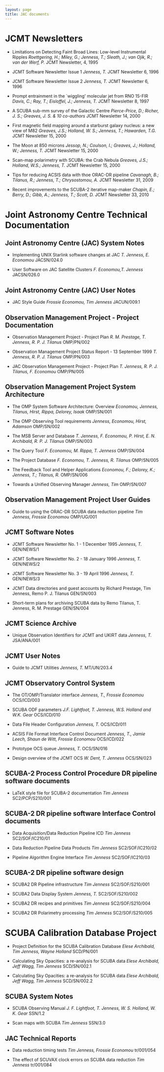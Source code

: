 ```yaml
---
layout: page
title: JAC documents
---
```


# JCMT Newsletters

* Limitations on Detecting Faint Broad Lines: Low-level Instrumental Ripples
  _Roettgering, H.; Miley, G.; Jenness, T.; Sleath, J.; van Ojik, R.; van der Werf, P._
  JCMT Newsletter, 4, 1995

* JCMT Software Newsletter Issue 1
  _Jenness, T._
  JCMT Newsletter 6, 1996

* JCMT Software Newsletter Issue 2
  _Jenness, T._
  JCMT Newsletter 6, 1996

* Prompt entrainment in the `wiggling' molecular jet from RNO 15-FIR
  _Davis, C.; Ray, T.; Eisloffel, J.; Jenness, T._
  JCMT Newsletter 8, 1997

* A SCUBA sub-mm survey of the Galactic Centre
  _Pierce-Price, D.; Richer, J. S.; Greaves, J. S. &amp; 10 co-authors_
  JCMT Newsletter 14, 2000

* First magnetic field mapping around a starburst galaxy nucleus: a new view of M82
  _Greaves, J.S.; Holland, W. S.; Jenness, T.; Hawarden, T.G._
  JCMT Newsletter 15, 2000

* The Moon at 850 microns
  _Jessop, N.; Coulson, I.; Greaves, J.; Holland, W.; Jenness, T._
  JCMT Newsletter 15, 2000

* Scan-map polarimetry with SCUBA: the Crab Nebula
  _Greaves, J.S.; Holland, W.S.; Jenness, T._
   JCMT Newsletter 15, 2000

* Tips for reducing ACSIS data with thoe ORAC-DR pipeline
  _Cavanagh, B.; Tilanus, R.; Jenness, T.; Chrysostomou, A._
  JCMT Newsletter 31, 2009

* Recent improvements to the SCUBA-2 iterative map-maker
  _Chapin, E.; Berry, D.; Gibb, A.; Jenness, T.; Scott, D._
  JCMT Newsletter 33, 2010

# Joint Astronomy Centre Technical Documentation

## Joint Astronomy Centre (JAC) System Notes

* Implementing UNIX Starlink software changes at JAC
  _T. Jenness, E. Economou_
  JACSN/024.0

* User Software on JAC Satellite Clusters
  _F. Economou,T. Jenness_
  JACSN/026.0

## Joint Astronomy Centre (JAC) User Notes

* JAC Style Guide
  _Frossie Economou, Tim Jenness_
  JACUN/009.1

## Observation Management Project - Project Documentation

* Observation Management Project - Project Plan
  _R. M. Prestage, T. Jenness, R. P. J. Tilanus_
  OMP/PN/002

* Observation Management Project Status Report - 13 September 1999
  _T. Jenness, R. P. J. Tilanus_
  OMP/PN/003

* JAC Observation Management Project - Project Plan
  _T. Jenness, R. P. J. Tilanus, F. Economou_
  OMP/PN/005

## Observation Management Project System Architecture

* The OMP System Software Architecture: Overview
  _Economou, Jenness, Tilanus, Hirst, Rippa, Delorey, Isaak_
  OMP/SN/001

* The OMP Observing Tool requirements
  _Jenness, Economou, Hirst, Adamson_
  OMP/SN/002

* The MSB Server and Database
  _T. Jenness, F. Economou, P. Hirst, E. N. Archibald, R. P. J. Tilanus_
  OMP/SN/003

* The Query Tool
  _F. Economou, M. Rippa, T. Jenness_
  OMP/SN/004

* The Project Database
  _F. Economou, T. Jenness, R. Tilanus_
  OMP/SN/005

* The Feedback Tool and Helper Applications
  _Economou, F.; Delorey, K.;  Jenness, T.; Tilanus, R._
  OMP/SN/006

* Towards a Unified Observing Manager
  _Jenness, Tim_
  OMP/SN/007

## Observation Management Project User Guides

* Guide to using the ORAC-DR SCUBA data reduction pipeline
  _Tim Jenness, Frossie Economou_
  OMP/UG/001

## JCMT Software Notes

* JCMT Software Newsletter No. 1 - 1 December 1995
  _Jenness, T._
GEN/NEWS/1

* JCMT Software Newsletter No. 2 - 18 January 1996
  _Jenness, T._
GEN/NEWS/2

* JCMT Software Newsletter No. 3 - 19 April 1996
  _Jenness, T._ GEN/NEWS/3

* JCMT Data directories and guest accounts
by Richard Prestage, Tim Jenness, Remo P. J. Tilanus
GEN/SN/003

* Short-term plans for archiving SCUBA data
by Remo Tilanus, T. Jenness, R. M. Prestage
GEN/SN/004

## JCMT Science Archive

* Unique Observation Identifiers for JCMT and UKIRT data
  _Jenness, T._
  JSA/ANA/001

## JCMT User Notes

* Guide to JCMT Utilities
  _Jenness, T._
MT/UN/203.4

## JCMT Observatory Control System

* The OT/OMP/Translator interface
  _Jenness, T., Frossie Economou_
  OCS/ICD/003

* SCUBA ODF parameters
  _J.F. Lightfoot, T. Jenness, W.S. Holland and W.K. Gear_
  OCS/ICD/010

* Data File Header Configuration
  _Jenness, T._
  OCS/ICD/011

* ACSIS File Format Interface Control Document
  _Jenness, T., Jamie Leech, Shaun de Witt, Frossie Economou_
  OCS/ICD/022

* Prototype OCS queue
  _Jenness, T._
  OCS/SN/016

* Design overview of the JCMT OCS
  _W. Dent, T. Jenness_
  OCS/SN/023

## SCUBA-2 Process Control Procedure DR pipeline software documents

* LaTeX style file for SCUBA-2 documentation
  _Tim Jenness_
  SC2/PCP/S210/001

## SCUBA-2 DR pipeline software Interface Control documents

* Data Acquisition/Data Reduction Pipeline ICD
  _Tim Jenness_
  SC2/SOF/IC210/01

* Data Reduction Pipeline Data Products
  _Tim Jenness_
  SC2/SOF/IC210/02

* Pipeline Algorithm Engine Interface
  _Tim Jenness_
  SC2/SOF/IC210/03

## SCUBA-2 DR pipeline software design

* SCUBA2 DR Pipeline infrastructure
  _Tim Jenness_
  SC2/SOF/S210/001

* SCUBA2 Data Display System
  _Jenness, T._
  SC2/SOF/S210/002

* SCUBA2 DR recipes and primitives
  _Tim Jenness_
  SC2/SOF/S210/004

* SCUBA2 DR Polarimetry processing
  _Tim Jenness_
  SC2/SOF/S210/005

# SCUBA Calibration Database Project

* Project Definition for the SCUBA Calibration Database
  _Elese Archibald, Tim Jenness, Wayne Holland_
  SCD/PN/001

* Calculating Sky Opacities: a re-analysis for SCUBA data
  _Elese Archibald, Jeff Wagg, Tim Jenness_
  SCD/SN/002.1

* Calculating Sky Opacities: a re-analysis for SCUBA data
  _Elese Archibald, Jeff Wagg, Tim Jenness_
  SCD/SN/002.2

## SCUBA System Notes

* SCUBA Observing Manual
  _J. F. Lightfoot, T. Jenness, W. S. Holland, W. K. Gear_
  SSN/1.2

* Scan maps with SCUBA
  _Tim Jenness_
  SSN/3.0

## JAC Technical Reports

* Data reduction timing tests
  _Tim Jenness, Frossie Economou_
  tr/001/054

* The effect of SCUVAX clock errors on SCUBA data reduction
  _Tim Jenness_
  tr/001/084

